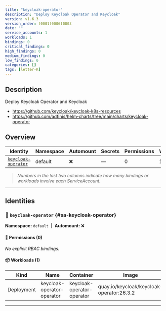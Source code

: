 ```yaml
---
title: "keycloak-operator"
description: "Deploy Keycloak Operator and Keycloak"
version: v1.6.3
version_order: f0001f0006f0003
date: ""
service_accounts: 1
workloads: 1
bindings: 0
critical_findings: 0
high_findings: 0
medium_findings: 0
low_findings: 0
categories: []
tags: [letter-K]
---
```


## Description

Deploy Keycloak Operator and Keycloak

- https://github.com/keycloak/keycloak-k8s-resources
- https://github.com/adfinis/helm-charts/tree/main/charts/keycloak-operator

## Overview

| Identity                                     | Namespace | Automount | Secrets | Permissions | Workloads | Risk |
| -------------------------------------------- | --------- | --------- | ------- | ----------- | --------- | ---- |
| [`keycloak-operator`](#sa-keycloak-operator) | default   | ❌        | —       | 0           | 1         | —    |

> _Numbers in the last two columns indicate how many bindings or workloads involve each ServiceAccount._

---

## Identities

### 🤖 `keycloak-operator` {#sa-keycloak-operator}

**Namespace:** `default`  |  **Automount:** ❌

#### 🔑 Permissions (0)

_No explicit RBAC bindings._

#### 📦 Workloads (1)

| Kind       | Name                       | Container                  | Image                                     |
| ---------- | -------------------------- | -------------------------- | ----------------------------------------- |
| Deployment | keycloak-operator-operator | keycloak-operator-operator | quay.io/keycloak/keycloak-operator:26.3.2 |

---
